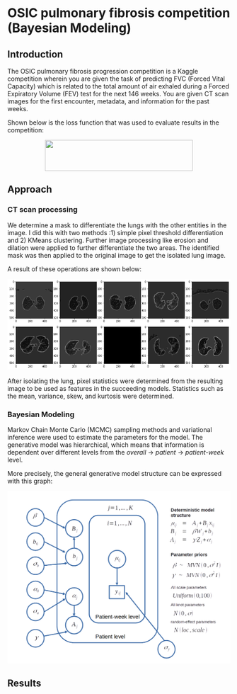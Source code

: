 # OSIC pulmonary fibrosis competition (Bayesian Modeling) 

## Introduction
The OSIC pulmonary fibrosis progression competition is a Kaggle competition wherein 
you are given the task of predicting FVC (Forced Vital Capacity) which is related to 
the total amount of air exhaled during a Forced Expiratory Volume (FEV) test for the next 146 weeks.
You are given CT scan images for the first encounter, metadata, and information for the past weeks.

Shown below is the loss function that was used to evaluate results in the competition:

<p align="center"><img src="img//70007dddce7d56e9f5e8fe7d0c383938.svg?invert_in_darkmode" align=middle width=334.01502089999997pt height=69.89835269999999pt/></p> 

## Approach

### CT scan processing
We determine a mask to differentiate the lungs with the other entities in the image. I did this
with two methods :1) simple pixel threshold differentiation and 2) KMeans clustering. 
Further image processing like erosion and dilation were applied to further differentiate the two areas.
The identified mask was then applied to the original image to get the isolated lung image. 

A result of these operations are shown below:

![](img/masked_lungs.png)


After isolating the lung, pixel statistics were determined from the resulting image to be used as features 
in the succeeding models. Statistics such as the mean, variance, skew, and kurtosis were determined.


### Bayesian Modeling

Markov Chain Monte Carlo (MCMC) sampling methods and variational inference were used
to estimate the parameters for the model. The generative model was hierarchical, which means that 
information is dependent over different levels from the *overall* -> *patient* -> *patient-week* level.  

More precisely, the general generative model structure can be expressed with this graph:

![](img/bayes_graph.png)



## Results









  
